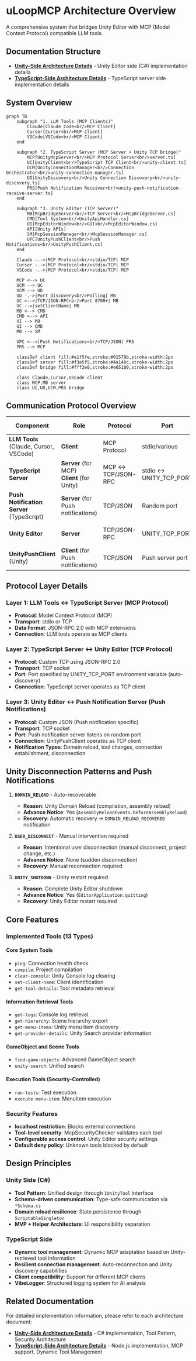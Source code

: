 # uLoopMCP Architecture Overview

A comprehensive system that bridges Unity Editor with MCP (Model Context Protocol) compatible LLM tools.

## Documentation Structure

- **[Unity-Side Architecture Details](ARCHITECTURE_UNITY.md)** - Unity Editor side (C#) implementation details
- **[TypeScript-Side Architecture Details](ARCHITECTURE_TYPESCRIPT.md)** - TypeScript server side implementation details

## System Overview

```mermaid
graph TB
    subgraph "1. LLM Tools (MCP Clients)"
        Claude[Claude Code<br/>MCP Client]
        Cursor[Cursor<br/>MCP Client]
        VSCode[VSCode<br/>MCP Client]
    end
    
    subgraph "2. TypeScript Server (MCP Server + Unity TCP Bridge)"
        MCP[UnityMcpServer<br/>MCP Protocol Server<br/>server.ts]
        UC[UnityClient<br/>TypeScript TCP Client<br/>unity-client.ts]
        UCM[UnityConnectionManager<br/>Connection Orchestrator<br/>unity-connection-manager.ts]
        UD[UnityDiscovery<br/>Unity Connection Discovery<br/>unity-discovery.ts]
        PRS[Push Notification Receiver<br/>unity-push-notification-receive-server.ts]
    end
    
    subgraph "3. Unity Editor (TCP Server)"
        MB[McpBridgeServer<br/>TCP Server<br/>McpBridgeServer.cs]
        CMD[Tool System<br/>UnityApiHandler.cs]
        UI[McpEditorWindow<br/>GUI<br/>McpEditorWindow.cs]
        API[Unity APIs]
        SM[McpSessionManager<br/>McpSessionManager.cs]
        UPC[UnityPushClient<br/>Push Notifications<br/>UnityPushClient.cs]
    end
    
    Claude -.->|MCP Protocol<br/>stdio/TCP| MCP
    Cursor -.->|MCP Protocol<br/>stdio/TCP| MCP
    VSCode -.->|MCP Protocol<br/>stdio/TCP| MCP
    
    MCP <--> UC
    UCM --> UC
    UCM --> UD
    UD -.->|Port Discovery<br/>Polling| MB
    UC <-->|TCP/JSON-RPC<br/>Port 8700+| MB
    UC -->|setClientName| MB
    MB <--> CMD
    CMD <--> API
    UI --> MB
    UI --> CMD
    MB --> SM
    
    UPC <-->|Push Notifications<br/>TCP/JSON| PRS
    PRS --> MCP
    
    classDef client fill:#e1f5fe,stroke:#01579b,stroke-width:2px
    classDef server fill:#f3e5f5,stroke:#4a148c,stroke-width:2px
    classDef bridge fill:#fff3e0,stroke:#e65100,stroke-width:2px
    
    class Claude,Cursor,VSCode client
    class MCP,MB server
    class UC,UD,UCM,PRS bridge
```

## Communication Protocol Overview

| Component | Role | Protocol | Port | Connection Type |
|-----------|------|----------|------|-----------------|
| **LLM Tools** (Claude, Cursor, VSCode) | **Client** | MCP Protocol | stdio/various | MCP request sending |
| **TypeScript Server** | **Server** (for MCP)<br/>**Client** (for Unity) | MCP ↔ TCP/JSON-RPC | stdio ↔ UNITY_TCP_PORT | Protocol bridging |
| **Push Notification Server** (TypeScript) | **Server** (for Push notifications) | TCP/JSON | Random port | Unity notification receiving |
| **Unity Editor** | **Server** | TCP/JSON-RPC | UNITY_TCP_PORT | TCP connection acceptance |
| **UnityPushClient** (Unity) | **Client** (for Push notifications) | TCP/JSON | Push server port | Event notification sending |

## Protocol Layer Details

### Layer 1: LLM Tools ↔ TypeScript Server (MCP Protocol)
- **Protocol**: Model Context Protocol (MCP)
- **Transport**: stdio or TCP
- **Data Format**: JSON-RPC 2.0 with MCP extensions
- **Connection**: LLM tools operate as MCP clients

### Layer 2: TypeScript Server ↔ Unity Editor (TCP Protocol)
- **Protocol**: Custom TCP using JSON-RPC 2.0
- **Transport**: TCP socket
- **Port**: Port specified by UNITY_TCP_PORT environment variable (auto-discovery)
- **Connection**: TypeScript server operates as TCP client

### Layer 3: Unity Editor ↔ Push Notification Server (Push Notifications)
- **Protocol**: Custom JSON (Push notification specific)
- **Transport**: TCP socket
- **Port**: Push notification server listens on random port
- **Connection**: UnityPushClient operates as TCP client
- **Notification Types**: Domain reload, tool changes, connection establishment, disconnection

## Unity Disconnection Patterns and Push Notifications

1. **`DOMAIN_RELOAD`** - Auto-recoverable
   - **Reason**: Unity Domain Reload (compilation, assembly reload)
   - **Advance Notice**: Yes (`AssemblyReloadEvents.beforeAssemblyReload`)
   - **Recovery**: Automatic recovery → `DOMAIN_RELOAD_RECOVERED` notification

2. **`USER_DISCONNECT`** - Manual intervention required
   - **Reason**: Intentional user disconnection (manual disconnect, project change, etc.)
   - **Advance Notice**: None (sudden disconnection)
   - **Recovery**: Manual reconnection required

3. **`UNITY_SHUTDOWN`** - Unity restart required
   - **Reason**: Complete Unity Editor shutdown
   - **Advance Notice**: Yes (`EditorApplication.quitting`)
   - **Recovery**: Unity Editor restart required

## Core Features

### Implemented Tools (13 Types)

#### Core System Tools
- `ping`: Connection health check
- `compile`: Project compilation
- `clear-console`: Unity Console log clearing
- `set-client-name`: Client identification
- `get-tool-details`: Tool metadata retrieval

#### Information Retrieval Tools
- `get-logs`: Console log retrieval
- `get-hierarchy`: Scene hierarchy export
- `get-menu-items`: Unity menu item discovery
- `get-provider-details`: Unity Search provider information

#### GameObject and Scene Tools
- `find-game-objects`: Advanced GameObject search
- `unity-search`: Unified search

#### Execution Tools (Security-Controlled)
- `run-tests`: Test execution
- `execute-menu-item`: MenuItem execution

### Security Features
- **localhost restriction**: Blocks external connections
- **Tool-level security**: McpSecurityChecker validates each tool
- **Configurable access control**: Unity Editor security settings
- **Default deny policy**: Unknown tools blocked by default

## Design Principles

### Unity Side (C#)
- **Tool Pattern**: Unified design through `IUnityTool` interface
- **Schema-driven communication**: Type-safe communication via `*Schema.cs`
- **Domain reload resilience**: State persistence through `ScriptableSingleton`
- **MVP + Helper Architecture**: UI responsibility separation

### TypeScript Side
- **Dynamic tool management**: Dynamic MCP adaptation based on Unity-retrieved tool information
- **Resilient connection management**: Auto-reconnection and Unity discovery capabilities
- **Client compatibility**: Support for different MCP clients
- **VibeLogger**: Structured logging system for AI analysis

## Related Documentation

For detailed implementation information, please refer to each architecture document:

- **[Unity-Side Architecture Details](ARCHITECTURE_UNITY.md)** - C# implementation, Tool Pattern, Security Architecture
- **[TypeScript-Side Architecture Details](ARCHITECTURE_TYPESCRIPT.md)** - Node.js implementation, MCP support, Dynamic Tool Management